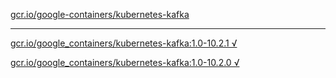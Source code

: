 [gcr.io/google-containers/kubernetes-kafka](https://hub.docker.com/r/abcz/kubernetes-kafka/tags/) 

----
[gcr.io/google_containers/kubernetes-kafka:1.0-10.2.1 √](https://hub.docker.com/r/abcz/kubernetes-kafka/tags/)

[gcr.io/google_containers/kubernetes-kafka:1.0-10.2.0 √](https://hub.docker.com/r/abcz/kubernetes-kafka/tags/)

